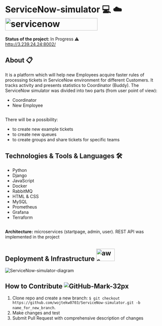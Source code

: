 # ServiceNow-simulator 💻 ☁️ <img src="https://upload.wikimedia.org/wikipedia/commons/thumb/5/57/ServiceNow_logo.svg/1920px-ServiceNow_logo.svg.png?20210504091505" alt="servicenow" width="300" height="40" /> 

<b>Status of the project: </b> In Progress ⚠️ <br>
http://3.239.24.24:8002/

## About 📋 <br>
It is a platform which will help new Employees acquire faster rules of processing tickets in ServiceNow environment for different Customers. It tracks activity and presents statistics to Coordinator (Buddy). The ServiceNow simulator was divided into two parts (from user point of view): <br>
- Coordinator <br>
- New Employee <br>
##
There will be a possibility: 
- to create new example tickets <br>
- to create new queues <br>
- to create groups and share tickets for specific teams <br>


## Technologies & Tools & Languages 🛠️ <br>
- Python <br>  
- Django <br>
- JavaScript <br>
- Docker <br>
- RabbitMQ <br>
- HTML & CSS <br>
- MySQL <br>
- Prometheus <br>
- Grafana <br>
- Terraform <br>
##
<b> Architecture:</b> microservices (startpage, admin, user). REST API was implemented in the project
##
## Deployment & Infrastructure <img src="https://upload.wikimedia.org/wikipedia/commons/9/93/Amazon_Web_Services_Logo.svg" alt="aws" width="60" height="40" /> <br>
![ServiceNow-simulator-diagram](https://user-images.githubusercontent.com/33324211/181798693-8e2619cc-efe2-4b38-ad0b-b83d4fcdf5ec.png)

## How to Contribute ![GitHub-Mark-32px](https://user-images.githubusercontent.com/33324211/178342450-e92eeafe-eff1-4e30-8dca-469552476024.png)
1. Clone repo and create a new branch: `$ git checkout https://github.com/wojtekw0703/ServiceNow-simulator.git -b name_for_new_branch`.
2. Make changes and test
3. Submit Pull Request with comprehensive description of changes
